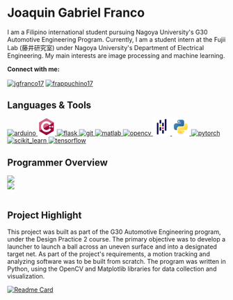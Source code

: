 # Joaquin Gabriel Franco
  
I am a Filipino international student pursuing Nagoya University's G30 Automotive Engineering Program. Currently, I am a student intern at the Fujii Lab (藤井研究室) under Nagoya University's Department of Electrical Engineering. My main interests are image processing and machine learning.    

**Connect with me:**
<p align="left">
  <a href="https://linkedin.com/in/jgfranco17" target="blank"><img align="center" src="https://raw.githubusercontent.com/rahuldkjain/github-profile-readme-generator/master/src/images/icons/Social/linked-in-alt.svg" alt="jgfranco17" height="30" width="40" /></a>
  <a href="https://instagram.com/frappuchino17" target="blank"><img align="center" src="https://raw.githubusercontent.com/rahuldkjain/github-profile-readme-generator/master/src/images/icons/Social/instagram.svg" alt="frappuchino17" height="30" width="40" /></a>
</p>
 
## Languages & Tools
<p align="left"> <a href="https://www.arduino.cc/" target="_blank" rel="noreferrer"> <img src="https://cdn.worldvectorlogo.com/logos/arduino-1.svg" alt="arduino" width="40" height="40"/> </a> <a href="https://www.w3schools.com/cpp/" target="_blank" rel="noreferrer"> <img src="https://raw.githubusercontent.com/devicons/devicon/master/icons/cplusplus/cplusplus-original.svg" alt="cplusplus" width="40" height="40"/> </a> <a href="https://flask.palletsprojects.com/" target="_blank" rel="noreferrer"> <img src="https://www.vectorlogo.zone/logos/pocoo_flask/pocoo_flask-icon.svg" alt="flask" width="40" height="40"/> </a> <a href="https://git-scm.com/" target="_blank" rel="noreferrer"> <img src="https://www.vectorlogo.zone/logos/git-scm/git-scm-icon.svg" alt="git" width="40" height="40"/> </a> <a href="https://www.mathworks.com/" target="_blank" rel="noreferrer"> <img src="https://upload.wikimedia.org/wikipedia/commons/2/21/Matlab_Logo.png" alt="matlab" width="40" height="40"/> </a> <a href="https://opencv.org/" target="_blank" rel="noreferrer"> <img src="https://www.vectorlogo.zone/logos/opencv/opencv-icon.svg" alt="opencv" width="40" height="40"/> </a> <a href="https://pandas.pydata.org/" target="_blank" rel="noreferrer"> <img src="https://raw.githubusercontent.com/devicons/devicon/2ae2a900d2f041da66e950e4d48052658d850630/icons/pandas/pandas-original.svg" alt="pandas" width="40" height="40"/> </a> <a href="https://www.python.org" target="_blank" rel="noreferrer"> <img src="https://raw.githubusercontent.com/devicons/devicon/master/icons/python/python-original.svg" alt="python" width="40" height="40"/> </a> <a href="https://pytorch.org/" target="_blank" rel="noreferrer"> <img src="https://www.vectorlogo.zone/logos/pytorch/pytorch-icon.svg" alt="pytorch" width="40" height="40"/> </a> <a href="https://scikit-learn.org/" target="_blank" rel="noreferrer"> <img src="https://upload.wikimedia.org/wikipedia/commons/0/05/Scikit_learn_logo_small.svg" alt="scikit_learn" width="40" height="40"/> </a> <a href="https://www.tensorflow.org" target="_blank" rel="noreferrer"> <img src="https://www.vectorlogo.zone/logos/tensorflow/tensorflow-icon.svg" alt="tensorflow" width="40" height="40"/> </a> </p>
  
## Programmer Overview
<div class="row">
  <div class="column"><img align="left" src="https://github-readme-stats.vercel.app/api/top-langs/?username=jgfranco17&layout=compact&hide=html,css&theme=gruvbox"/></div>
  <div class="column"><img align="left" src="https://github-readme-stats.vercel.app/api/?username=jgfranco17&count_private=true&theme=gruvbox"/> </div>
</div>
<br />

## Project Highlight  
This project was built as part of the G30 Automotive Engineering program, under the Design Practice 2 course. The primary objective was to develop a launcher to launch a ball across an uneven surface and into a designated target net. As part of the project's requirements, a motion tracking and analyzing software was to be built from scratch. The program was written in Python, using the OpenCV and Matplotlib libraries for data collection and visualization.  

[![Readme Card](https://github-readme-stats.vercel.app/api/pin/?username=jgfranco17&repo=design-practice-2&theme=gruvbox)](https://github.com/jgfranco17/design-practice-2)
